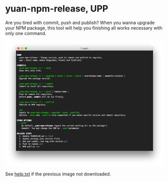 #	yuan-npm-release, UPP

Are you tired with commit, push and publish? When you wanna upgrade your NPM package, this tool will help you finishing all works necessary with only one command.

![help](./doc/help.png)

See [help.txt](./help.txt) if the previous image not downloaded.
